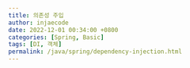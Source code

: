 ```yaml
---
title: 의존성 주입
author: injaecode
date: 2022-12-01 00:34:00 +0800
categories: [Spring, Basic]
tags: [DI, 객체]
permalink: /java/spring/dependency-injection.html
---
```

